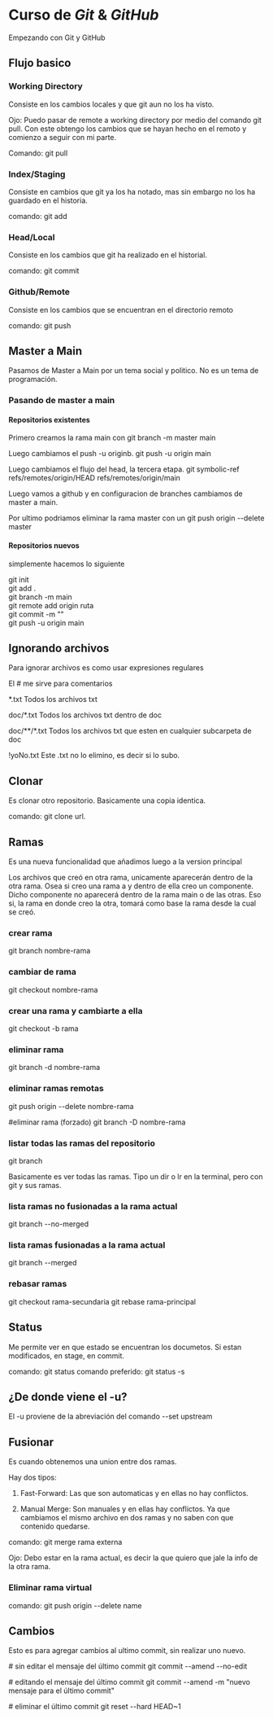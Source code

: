 # Curso de _Git_ & _GitHub_

Empezando con Git y GitHub

## Flujo basico

### Working Directory

Consiste en los cambios locales y que git aun no los ha visto.

Ojo: Puedo pasar de remote a working directory por medio del comando git pull. Con este obtengo los cambios que se hayan hecho en el remoto y comienzo a seguir con mi parte. 

Comando: git pull

### Index/Staging

Consiste en cambios que git ya los ha notado, mas sin embargo no los ha guardado en el historia.

comando: git add

### Head/Local

Consiste en los cambios que git ha realizado en el historial.

comando: git commit

### Github/Remote

Consiste en los cambios que se encuentran en el directorio remoto

comando: git push

## Master a Main

Pasamos de Master a Main por un tema social y politico. No es un tema de programación. 

### Pasando de master a main

#### Repositorios existentes

Primero creamos la rama main con git branch -m master main

Luego cambiamos el push -u originb. git push -u origin main

Luego cambiamos el flujo del head, la tercera etapa. git symbolic-ref refs/remotes/origin/HEAD refs/remotes/origin/main

Luego vamos a github y en configuracion de branches cambiamos de master a main.

Por ultimo podriamos eliminar la rama master con un git push origin --delete master

#### Repositorios nuevos

simplemente hacemos lo siguiente

git init  
git add .  
git branch -m main  
git remote add origin ruta  
git commit -m ""  
git push -u origin main  

## Ignorando archivos

Para ignorar archivos es como usar expresiones regulares

El # me sirve para comentarios

*.txt Todos los archivos txt

doc/*.txt Todos los archivos txt dentro de doc

doc/**/\*.txt Todos los archivos txt que esten en cualquier subcarpeta de doc

!yoNo.txt Este .txt no lo elimino, es decir si lo subo.

## Clonar

Es clonar otro repositorio. Basicamente una copia identica.

comando: git clone url.

## Ramas

Es una nueva funcionalidad que añadimos luego a la version principal

Los archivos que creó en otra rama, unicamente aparecerán dentro de la otra rama. Osea si creo una rama a y dentro de ella creo un componente. Dicho componente no aparecerá dentro de la rama main o de las otras. Eso si, la rama en donde creo la otra, tomará como base la rama desde la cual se creó. 

### crear rama
git branch nombre-rama

### cambiar de rama
git checkout nombre-rama

### crear una rama y cambiarte a ella
git checkout -b rama

### eliminar rama
git branch -d nombre-rama

### eliminar ramas remotas
git push origin --delete nombre-rama

#eliminar rama (forzado)
git branch -D nombre-rama

### listar todas las ramas del repositorio
git branch

Basicamente es ver todas las ramas. Tipo un dir o lr en la terminal, pero con git y sus ramas.

### lista ramas no fusionadas a la rama actual
git branch --no-merged

### lista ramas fusionadas a la rama actual
git branch --merged

### rebasar ramas
git checkout rama-secundaria
git rebase rama-principal

## Status

Me permite ver en que estado se encuentran los documetos. Si estan modificados, en stage, en commit.

comando: git status 
comando preferido: git status -s

## ¿De donde viene el -u?

El -u proviene de la abreviación del comando --set upstream 

## Fusionar

Es cuando obtenemos una union entre dos ramas. 

Hay dos tipos:

1. Fast-Forward: Las que son automaticas y en ellas no hay conflictos.

2. Manual Merge: Son manuales y en ellas hay conflictos. Ya que cambiamos el mismo archivo en dos ramas y no saben con que contenido quedarse.

comando: git merge rama externa

Ojo: Debo estar en la rama actual, es decir la que quiero que jale la info de la otra rama. 

### Eliminar rama virtual

comando: git push origin --delete name

## Cambios

Esto es para agregar cambios al ultimo commit, sin realizar uno nuevo. 

\# sin editar el mensaje del último commit
git commit --amend --no-edit

\# editando el mensaje del último commit
git commit --amend -m "nuevo mensaje para el último commit"

\# eliminar el último commit
git reset --hard HEAD~1
